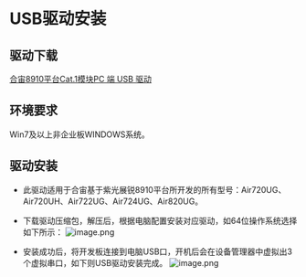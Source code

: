 # USB驱动安装

## 驱动下载

[合宙8910平台Cat.1模块PC 端 USB 驱动](https://cdn.openluat-luatcommunity.openluat.com/attachment/20200808183454135_sw_file_20200303181718_8910_module_usb_driver_signed%20_20200303_hezhou.7z)

## 环境要求

Win7及以上非企业板WINDOWS系统。

## 驱动安装

- 此驱动适用于合宙基于紫光展锐8910平台所开发的所有型号：Air720UG、Air720UH、Air722UG、Air724UG、Air820UG。

- 下载驱动压缩包，解压后，根据电脑配置安装对应驱动，如64位操作系统选择如下所示：
![image.png](https://cdn.openluat-luatcommunity.openluat.com/images/20220217162748077_image.png)

- 安装成功后，将开发板连接到电脑USB口，开机后会在设备管理器中虚拟出3个虚拟串口，如下则USB驱动安装完成。
![image.png](https://cdn.openluat-luatcommunity.openluat.com/images/20220217162401034_image.png)
